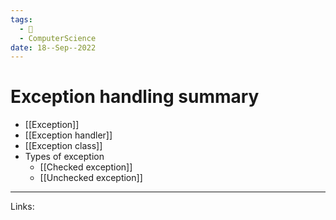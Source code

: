 ```yaml
---
tags:
  - 🌱
  - ComputerScience 
date: 18--Sep--2022
---
```


# Exception handling summary

- [[Exception]]
- [[Exception handler]]
- [[Exception class]]
- Types of exception
    - [[Checked exception]]
    - [[Unchecked exception]]

---
Links: 